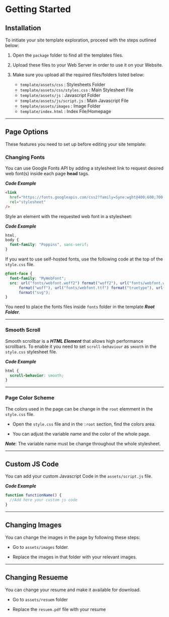 # Getting Started

## Installation

To initiate your site template exploration, proceed with the steps outlined below:

1.  Open the `package` folder to find all the templates files.

2.  Upload these files to your Web Server in order to use it on your Website.

3.  Make sure you upload all the required files/folders listed below:

    - `template/assets/css` : Stylesheets Folder
    - `template/assets/css/styles.css` : Main Stylesheet File
    - `template/assets/js` : Javascript Folder
    - `template/assets/js/script.js` : Main Javascript File
    - `template/assets/images` : Image Folder
    - `template/index.html` : Index File/Homepage

---

## Page Options

These features you need to set up before editing your site template:

### Changing Fonts

You can use Google Fonts API by adding a stylesheet link to request desired web font(s) inside each page **head** tags.

**_Code Example_**

```html
<link
  href="https://fonts.googleapis.com/css2?family=Syne:wght@400;600;700;800&display=swap"
  rel="stylesheet"
/>
```

Style an element with the requested web font in a stylesheet:

**_Code Example_**

```css
html,
body {
  font-family: "Poppins", sans-serif;
}
```

If you want to use self-hosted fonts, use the following code at the top of the `style.css` file.

```css
@font-face {
  font-family: "MyWebFont";
  src: url("fonts/webfont.woff2") format("woff2"), url("fonts/webfont.woff")
      format("woff"), url("fonts/webfont.ttf") format("truetype"), url("fonts/webfont.svg#svgFontName")
      format("svg");
}
```

You need to place the fonts files inside `fonts` folder in the template **_Root Folder_**.

---

### Smooth Scroll

Smooth scrollbar is a **_HTML Element_** that allows high performance scrollbars. To enable it you need to set `scroll-behaviour` as `smooth` in the `style.css` stylesheet file.

**_Code Example_**

```css
html {
  scroll-behavior: smooth;
}
```

---

### Page Color Scheme

The colors used in the page can be change in the `root` elemment in the `style.css` file.

- Open the `style.css` file and in the `:root` section, find the colors area.

- You can adjust the variable name and the color of the whole page.

**_Note_**: The variable name must be change throughout the whole stylesheet.

---

## Custom JS Code

You can add your custom Javascript Code in the `assets/script.js` file.

**_Code Example_**

```js
function functionName() {
  //Add here your custom js code
}
```

---

## Changing Images

You can change the images in the page by following these steps:

- Go to `assets/images` folder.

- Replace the images in that folder with your relevant images.

---

## Changing Resueme

You can change your resume and make it available for download.

- Go to `assets/resuem` folder

- Replace the `resuem.pdf` file with your resume

